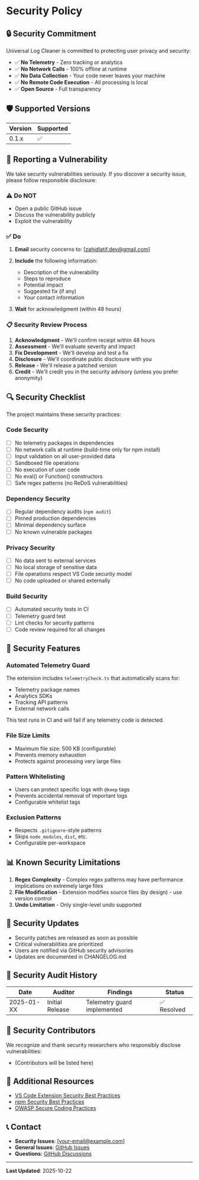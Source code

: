 # Security Policy

## 🔒 Security Commitment

Universal Log Cleaner is committed to protecting user privacy and security:

- ✅ **No Telemetry** - Zero tracking or analytics
- ✅ **No Network Calls** - 100% offline at runtime
- ✅ **No Data Collection** - Your code never leaves your machine
- ✅ **No Remote Code Execution** - All processing is local
- ✅ **Open Source** - Full transparency

## 🛡️ Supported Versions

| Version | Supported          |
| ------- | ------------------ |
| 0.1.x   | :white_check_mark: |

## 🐛 Reporting a Vulnerability

We take security vulnerabilities seriously. If you discover a security issue, please follow responsible disclosure:

### ⚠️ Do NOT

- Open a public GitHub issue
- Discuss the vulnerability publicly
- Exploit the vulnerability

### ✅ Do

1. **Email** security concerns to: [zahidlatif.dev@gmail.com]
2. **Include** the following information:

   - Description of the vulnerability
   - Steps to reproduce
   - Potential impact
   - Suggested fix (if any)
   - Your contact information

3. **Wait** for acknowledgment (within 48 hours)

### 📋 Security Review Process

1. **Acknowledgment** - We'll confirm receipt within 48 hours
2. **Assessment** - We'll evaluate severity and impact
3. **Fix Development** - We'll develop and test a fix
4. **Disclosure** - We'll coordinate public disclosure with you
5. **Release** - We'll release a patched version
6. **Credit** - We'll credit you in the security advisory (unless you prefer anonymity)

## 🔍 Security Checklist

The project maintains these security practices:

### Code Security

- [ ] No telemetry packages in dependencies
- [ ] No network calls at runtime (build-time only for npm install)
- [ ] Input validation on all user-provided data
- [ ] Sandboxed file operations
- [ ] No execution of user code
- [ ] No eval() or Function() constructors
- [ ] Safe regex patterns (no ReDoS vulnerabilities)

### Dependency Security

- [ ] Regular dependency audits (`npm audit`)
- [ ] Pinned production dependencies
- [ ] Minimal dependency surface
- [ ] No known vulnerable packages

### Privacy Security

- [ ] No data sent to external services
- [ ] No local storage of sensitive data
- [ ] File operations respect VS Code security model
- [ ] No code uploaded or shared externally

### Build Security

- [ ] Automated security tests in CI
- [ ] Telemetry guard test
- [ ] Lint checks for security patterns
- [ ] Code review required for all changes

## 🔐 Security Features

### Automated Telemetry Guard

The extension includes `telemetryCheck.ts` that automatically scans for:

- Telemetry package names
- Analytics SDKs
- Tracking API patterns
- External network calls

This test runs in CI and will fail if any telemetry code is detected.

### File Size Limits

- Maximum file size: 500 KB (configurable)
- Prevents memory exhaustion
- Protects against processing very large files

### Pattern Whitelisting

- Users can protect specific logs with `@keep` tags
- Prevents accidental removal of important logs
- Configurable whitelist tags

### Exclusion Patterns

- Respects `.gitignore`-style patterns
- Skips `node_modules`, `dist`, etc.
- Configurable per-workspace

## 📊 Known Security Limitations

1. **Regex Complexity** - Complex regex patterns may have performance implications on extremely large files
2. **File Modification** - Extension modifies source files (by design) - use version control
3. **Undo Limitation** - Only single-level undo supported

## 🔄 Security Updates

- Security patches are released as soon as possible
- Critical vulnerabilities are prioritized
- Users are notified via GitHub security advisories
- Updates are documented in CHANGELOG.md

## 📜 Security Audit History

| Date       | Auditor         | Findings                    | Status      |
| ---------- | --------------- | --------------------------- | ----------- |
| 2025-01-XX | Initial Release | Telemetry guard implemented | ✅ Resolved |

## 🤝 Security Contributors

We recognize and thank security researchers who responsibly disclose vulnerabilities:

- (Contributors will be listed here)

## 📖 Additional Resources

- [VS Code Extension Security Best Practices](https://code.visualstudio.com/api/references/extension-guidelines#security)
- [npm Security Best Practices](https://docs.npmjs.com/security-best-practices)
- [OWASP Secure Coding Practices](https://owasp.org/www-project-secure-coding-practices-quick-reference-guide/)

## 📞 Contact

- **Security Issues**: [your-email@example.com]
- **General Issues**: [GitHub Issues](https://github.com/zahidlatifdev/universal-log-cleaner/issues)
- **Questions**: [GitHub Discussions](https://github.com/zahidlatifdev/universal-log-cleaner/discussions)

---

**Last Updated**: 2025-10-22
